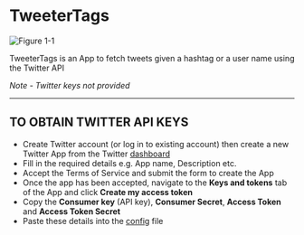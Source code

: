 # TweeterTags

![Figure 1-1](https://abs.twimg.com/a/1404172626/images/oauth_application.png)

TweeterTags is an App to fetch tweets given a hashtag or a user name using the Twitter API

<i>Note - Twitter keys not provided</i>


---
TO OBTAIN TWITTER API KEYS
-

* Create Twitter account (or log in to existing account) then create a new Twitter App from the Twitter [dashboard](https://apps.twitter.com/app/new)
* Fill in the required details e.g. App name, Description etc.
* Accept the Terms of Service and submit the form to create the App
* Once the app has been accepted, navigate to the **Keys and tokens** tab of the App and click **Create my access token**
* Copy the **Consumer key** (API key), **Consumer Secret**, **Access Token** and **Access Token Secret** 
* Paste these details into the [config](https://github.com/DanH139/ucd/blob/master/iOS/TweeterTags/TweeterTags/TwitterAccountConfig.xcconfig) file 




